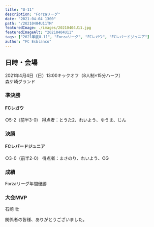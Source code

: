 ```yaml
---
title: "U-11"
description: "Forzaリーグ"
date: "2021-04-04 1300"
path: "/20210404U11TM"
featuredImage: ./images/20210404U11.jpg
featuredImageAlt: "20210404U11"
tags: ["2021年度U-11", "Forzaリーグ", "FCレガウ", "FCレパードジュニア"]
author: "FC Esblanco"
---
```




## 日時・会場

2021年4月4日（日）13:00キックオフ（8人制×15分ハーフ）<br>
森ケ崎グランド

### 準決勝

#### FCレガウ



○5-2（前半3-0）
得点者：とうた2、れいよう、ゆうま、じん

### 決勝

#### FCレパードジュニア

○3-0（前半2-0）
得点者：まさのり、れいよう、OG

### 成績


Forzaリーグ年間優勝

### 大会MVP

石崎 壮


関係者の皆様、ありがとうございました。

